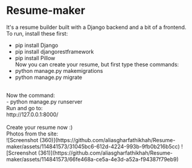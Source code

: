 # Resume-maker
It's a resume builder built with a Django backend and a bit of a frontend. <br>
To run, install these first:<br>
- pip install Django<br>
- pip install djangorestframework<br>
- pip install Pillow<br>
Now you can create your resume, but first type these commands:<br>
- python manage.py makemigrations<br>
- python manage.py migrate<br>
<br>
Now the command:<br>
- python manage.py runserver<br>
Run and go to:<br>
http://127.0.0.1:8000/<br>
<br>
Create your resume now :)<br>
Photos from the site:<br>
![Screenshot (360)](https://github.com/aliasgharfathikhah/Resume-maker/assets/114841573/31045bc6-612d-4224-993b-9fb0b216b5cc)
![Screenshot (361)](https://github.com/aliasgharfathikhah/Resume-maker/assets/114841573/66fe468a-ce5a-4e3d-a52a-f94387f79eb9)
